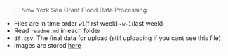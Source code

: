 > New York Sea Grant Flood Data Processing
- Files are in time order `w1`(first week)~`w-1`(last week)
- Read `readme.md` in each folder 
- `df.csv`: The final data for upload (still uploading if you cant see this file)
- images are stored [here](https://drive.google.com/drive/folders/15413UnRxppB0gas0pJ9VQGSxnj8uQqV7?usp=sharing)